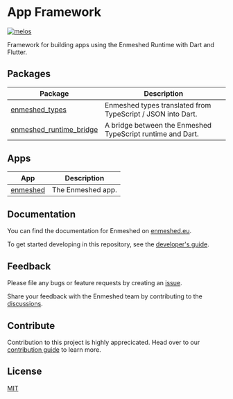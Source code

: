 # App Framework

[![melos](https://img.shields.io/badge/maintained%20with-melos-f700ff.svg?style=flat-square)](https://github.com/invertase/melos)

Framework for building apps using the Enmeshed Runtime with Dart and Flutter.

## Packages

| Package                                                     | Description                                                 |
| ----------------------------------------------------------- | ----------------------------------------------------------- |
| [enmeshed_types](packages/enmeshed_types)                   | Enmeshed types translated from TypeScript / JSON into Dart. |
| [enmeshed_runtime_bridge](packages/enmeshed_runtime_bridge) | A bridge between the Enmeshed TypeScript runtime and Dart.  |

## Apps

| App                       | Description       |
| ------------------------- | ----------------- |
| [enmeshed](apps/enmeshed) | The Enmeshed app. |

## Documentation

You can find the documentation for Enmeshed on [enmeshed.eu](https://enmeshed.eu).

To get started developing in this repository, see the [developer's guide](README_dev.md).

## Feedback

Please file any bugs or feature requests by creating an [issue](https://github.com/nmshd/feedback/issues).

Share your feedback with the Enmeshed team by contributing to the [discussions](https://github.com/nmshd/feedback/discussions).

## Contribute

Contribution to this project is highly apprecicated. Head over to our [contribution guide](https://github.com/nmshd/.github/blob/main/CONTRIBUTING.md) to learn more.

## License

[MIT](LICENSE)
